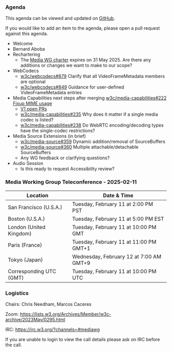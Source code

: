 ### Agenda

This agenda can be viewed and updated on [GitHub](https://github.com/w3c/media-wg/blob/main/meetings/2025-02-11-Media_Working_Group_Teleconference-agenda.md).

If you would like to add an item to the agenda, please open a pull request against this agenda.

- Welcome
- Bernard Aboba
- Rechartering
  - The [Media WG charter](https://www.w3.org/2023/06/media-wg-charter.html) expires on 31 May 2025. Are there any additions or changes we want to make to our scope?
- WebCodecs
  - [w3c/webcodecs#879](https://github.com/w3c/webcodecs/issues/879) Clarify that all VideoFrameMetadata members are optional
  - [w3c/webcodecs#849](https://github.com/w3c/webcodecs/issues/849) Guidance for user-defined VideoFrameMetadata entries
- Media Capabilities next steps after merging [w3c/media-capabilities#222 Fixup MIME usage](https://github.com/w3c/media-capabilities/pull/222)
  - [V1 open PRs](https://github.com/w3c/media-capabilities/pulls?q=is%3Apr+is%3Aopen+milestone%3AV1)
  - [w3c/media-capabilities#235](https://github.com/w3c/media-capabilities/issues/235) Why does it matter if a single media codec is listed?
  - [w3c/media-capabilities#238](https://github.com/w3c/media-capabilities/issues/238) Do WebRTC encoding/decoding types have the single-codec restrictions?
- Media Source Extensions (in brief)
  - [w3c/media-source#359](https://github.com/w3c/media-source/issues/359) Dynamic addition/removal of SourceBuffers
  - [w3c/media-source#360](https://github.com/w3c/media-source/issues/360) Multiple attachable/detachable SourceBuffers
  - Any WG feedback or clarifying questions?
- Audio Session
  - Is this ready to request Accessibility review?

### Media Working Group Teleconference - 2025-02-11

| Location | Date & Time |
| -------- | ----------- |
| San Francisco (U.S.A.) | Tuesday, February 11 at 2:00 PM PST |
| Boston (U.S.A.) | Tuesday, February 11 at 5:00 PM EST |
| London (United Kingdom) | Tuesday, February 11 at 10:00 PM GMT |
| Paris (France) | Tuesday, February 11 at 11:00 PM GMT+1 |
| Tokyo (Japan) | Wednesday, February 12 at 7:00 AM GMT+9 |
| Corresponding UTC (GMT) | Tuesday, February 11 at 10:00 PM UTC |

### Logistics

Chairs: Chris Needham, Marcos Caceres

Zoom: https://lists.w3.org/Archives/Member/w3c-archive/2023May/0295.html

IRC: https://irc.w3.org/?channels=#mediawg

If you are unable to login to view the call details please ask on IRC before the call.
